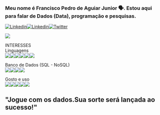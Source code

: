 ### Meu nome é Francisco Pedro de Aguiar Junior 🗣️. Estou aqui para falar de Dados (Data), programação e pesquisas.
[![Linkedin](https://img.shields.io/badge/LinkedIn-0077B5?style=for-the-badge&logo=linkedin&logoColor=white)](https://www.linkedin.com/in/francisco-pedro-de-aguiar-junior-a02177113)[![Linkedin](	https://img.shields.io/badge/Instagram-E4405F?style=for-the-badge&logo=instagram&logoColor=white)](https://www.instagram.com/pedroaguiarpedro9/)[![Twitter](https://img.shields.io/badge/Twitter-1DA1F2?style=for-the-badge&logo=twitter&logoColor=white)](https://twitter.com/Franciscopajr)


[![](https://img.shields.io/badge/ProtonMail-8B89CC?style=for-the-badge&logo=protonmail&logoColor=white)](pedroaguir.oficial@protonmail.com)

INTERESSES<br>
Linguagens<br>
![](https://img.shields.io/badge/Python-14354C?style=for-the-badge&logo=python&logoColor=white)![](https://img.shields.io/badge/R-276DC3?style=for-the-badge&logo=r&logoColor=white)![](https://img.shields.io/badge/Java-ED8B00?style=for-the-badge&logo=java&logoColor=white)![](https://img.shields.io/badge/Microsoft_Excel-217346?style=for-the-badge&logo=microsoft-excel&logoColor=white)![](	https://img.shields.io/badge/Windows-017AD7?style=for-the-badge&logo=windows&logoColor=white)![](https://img.shields.io/badge/Linux-E34F26?style=for-the-badge&logo=linux&logoColor=black)

Banco de Dados (SQL - NoSQL)<br>
![](	https://img.shields.io/badge/MySQL-00000F?style=for-the-badge&logo=mysql&logoColor=white)![](	https://img.shields.io/badge/Microsoft_SQL_Server-CC2927?style=for-the-badge&logo=microsoft-sql-server&logoColor=white)![](	https://img.shields.io/badge/PostgreSQL-316192?style=for-the-badge&logo=postgresql&logoColor=white)![](	https://img.shields.io/badge/MongoDB-4EA94B?style=for-the-badge&logo=mongodb&logoColor=white)

Gosto e uso<br>
![](	https://img.shields.io/badge/HTML-239120?style=for-the-badge&logo=html5&logoColor=white)![](	https://img.shields.io/badge/CSS3-1572B6?style=for-the-badge&logo=css3&logoColor=white)![](	https://img.shields.io/badge/JavaScript-F7DF1E?style=for-the-badge&logo=javascript&logoColor=black)![](	https://img.shields.io/badge/PHP-777BB4?style=for-the-badge&logo=php&logoColor=white)![](https://img.shields.io/badge/Bootstrap-563D7C?style=for-the-badge&logo=bootstrap&logoColor=white)

<h2>"Jogue com os dados.Sua sorte será lançada ao sucesso!"</h2><br>

